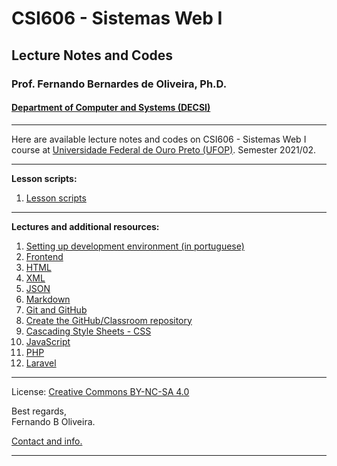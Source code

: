 # CSI606 - Sistemas Web I

## Lecture Notes and Codes

### Prof. Fernando Bernardes de Oliveira, Ph.D.

#### [Department of Computer and Systems (DECSI)](https://decsi.ufop.br/)

---

Here are available lecture notes and codes on CSI606 - Sistemas Web I course at [Universidade Federal de Ouro Preto (UFOP)](http://www.ufop.br). Semester 2021/02.

---

**Lesson scripts:**

1. [Lesson scripts](./LessonScripts/README.md)

---

**Lectures and additional resources:**

1. [Setting up development environment (in portuguese)](./Lectures/setting-environment.md)
1. [Frontend](./Lectures/frontend.md)
1. [HTML](./Lectures/html.md)
1. [XML](./Lectures/xml.md)
1. [JSON](./Lectures/json.md)
1. [Markdown](./Lectures/markdown.md)
1. [Git and GitHub](./Lectures/git-and-github.md)
1. [Create the GitHub/Classroom repository](./Lectures/create-classroom-repository.md)
1. [Cascading Style Sheets - CSS](./Lectures/css.md)
1. [JavaScript](./Lectures/javascript.md)
1. [PHP](./Lectures/php.md)
1. [Laravel](./Lectures/laravel.md)

---

License: [Creative Commons BY-NC-SA 4.0](https://creativecommons.org/licenses/by-nc-sa/4.0/)

Best regards,  
Fernando B Oliveira.

[Contact and info.](mailto:fboliveira@ufop.edu.br)

---
